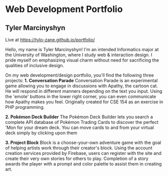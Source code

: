 # Web Development Portfolio
## Tyler Marcinyshyn

Live at https://tylo-zane.github.io/portfolio/

Hello, my name is Tyler Marcinyshyn! I'm an intended Informatics major at the University of Washington, where I study web & interaction design. I pride myself on emphasizing visual charm without need for sacrificing the qualities of inclusive design.

On my web development/design portfolio, you'll find the following three projects:
__1. Conversation Parade__
Conversation Parade is an experimental game allowing you to engage in discussions with Apathy, the cartoon cat. He will respond in different manners depending on the text you input. Using the 'emote' buttons in the lower right corner, you can even communicate how Apathy makes you feel. Originally created for CSE 154 as an exercise in PHP programming. 

__2. Pokémon Deck Builder__
The Pokémon Deck Builder lets you search a complete API database of Pokémon Trading Cards to discover the perfect 'Mon for your dream deck. You can move cards to and from your virtual deck simply by clicking upon them

__3. Project Block__
Block is a choose-your-own adventure game with the goal of helping artists work through their creator's block. Using the account creation services provided by Firebase, users can register with the site and create their very own stories for others to play. Completion of a story awards the player with a prompt and color palette to assist them in creating art.
